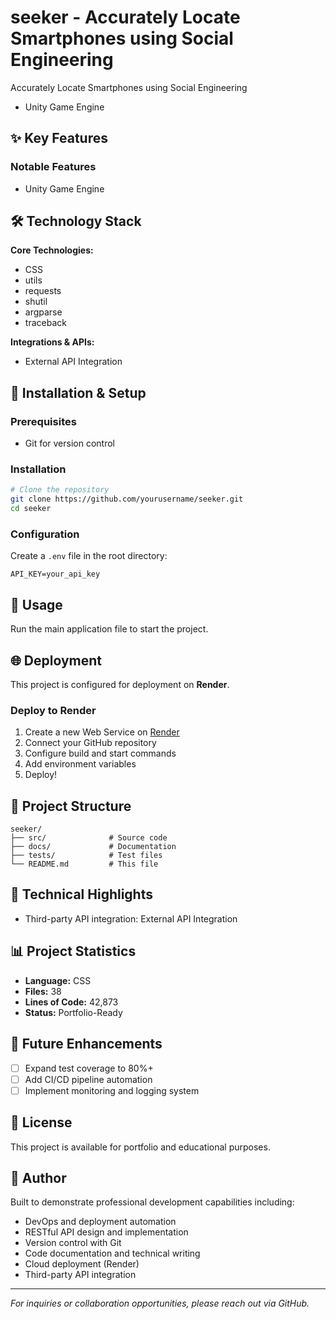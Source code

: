 # seeker - Accurately Locate Smartphones using Social Engineering 

Accurately Locate Smartphones using Social Engineering 
- Unity Game Engine

## ✨ Key Features

### Notable Features
- Unity Game Engine

## 🛠️ Technology Stack

**Core Technologies:**
- CSS
- utils
- requests
- shutil
- argparse
- traceback

**Integrations & APIs:**
- External API Integration

## 🚀 Installation & Setup

### Prerequisites

- Git for version control

### Installation

```bash
# Clone the repository
git clone https://github.com/yourusername/seeker.git
cd seeker

```

### Configuration

Create a `.env` file in the root directory:

```env
API_KEY=your_api_key
```

## 📖 Usage

Run the main application file to start the project.

## 🌐 Deployment

This project is configured for deployment on **Render**.

### Deploy to Render

1. Create a new Web Service on [Render](https://render.com)
2. Connect your GitHub repository
3. Configure build and start commands
4. Add environment variables
5. Deploy!

## 📁 Project Structure

```
seeker/
├── src/              # Source code
├── docs/             # Documentation
├── tests/            # Test files
└── README.md         # This file
```

## 🔧 Technical Highlights

- Third-party API integration: External API Integration

## 📊 Project Statistics

- **Language:** CSS
- **Files:** 38
- **Lines of Code:** 42,873
- **Status:** Portfolio-Ready

## 🚧 Future Enhancements

- [ ] Expand test coverage to 80%+
- [ ] Add CI/CD pipeline automation
- [ ] Implement monitoring and logging system

## 📄 License

This project is available for portfolio and educational purposes.

## 👤 Author

Built to demonstrate professional development capabilities including:
- DevOps and deployment automation
- RESTful API design and implementation
- Version control with Git
- Code documentation and technical writing
- Cloud deployment (Render)
- Third-party API integration

---

*For inquiries or collaboration opportunities, please reach out via GitHub.*